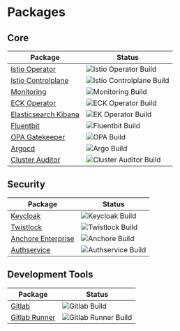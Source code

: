 # Packages

## Core

| Package | Status |
| ----    | ---  |
| [Istio Operator](https://repo1.dso.mil/platform-one/big-bang/apps/core/istio-operator) |  ![Istio Operator Build](https://repo1.dsop.io/platform-one/big-bang/apps/core/istio-operator/badges/main/pipeline.svg) |
| [Istio Controlplane](https://repo1.dso.mil/platform-one/big-bang/apps/core/istio-controlplane) | ![Istio Controlplane Build](https://repo1.dsop.io/platform-one/big-bang/apps/core/istio-controlplane/badges/main/pipeline.svg) | 
| [Monitoring](https://repo1.dso.mil/platform-one/big-bang/apps/core/monitoring) | ![Monitoring Build](https://repo1.dsop.io/platform-one/big-bang/apps/core/monitoring/badges/main/pipeline.svg) |
| [ECK Operator](https://repo1.dso.mil/platform-one/big-bang/apps/core/eck-operator) | ![ECK Operator Build](https://repo1.dsop.io/platform-one/big-bang/apps/core/eck-operator/badges/main/pipeline.svg) | 
| [Elasticsearch Kibana](https://repo1.dso.mil/platform-one/big-bang/apps/core/elasticsearch-kibana) |![EK Operator Build](https://repo1.dsop.io/platform-one/big-bang/apps/core/elasticsearch-kibana/badges/main/pipeline.svg)  |
| [Fluentbit](https://repo1.dso.mil/platform-one/big-bang/apps/core/fluentbit) | ![Fluentbit Build](https://repo1.dsop.io/platform-one/big-bang/apps/core/fluentbit/badges/main/pipeline.svg)  |
| [OPA Gatekeeper](https://repo1.dso.mil/platform-one/big-bang/apps/core/policy) | ![OPA Build](https://repo1.dsop.io/platform-one/big-bang/apps/core/policy/badges/main/pipeline.svg) |
| [Argocd](https://repo1.dso.mil/platform-one/big-bang/apps/core/argocd) |![Argo Build](https://repo1.dsop.io/platform-one/big-bang/apps/core/argocd/badges/main/pipeline.svg)  |
| [Cluster Auditor](https://repo1.dso.mil/platform-one/big-bang/apps/core/cluster-auditor) | ![Cluster Auditor Build](https://repo1.dsop.io/platform-one/big-bang/apps/core/cluster-auditor/badges/main/pipeline.svg)  |


## Security
| Package | Status |
| ----    | ---  |
| [Keycloak](https://repo1.dso.mil/platform-one/big-bang/apps/security-tools/keycloak) |  ![Keycloak Build](https://repo1.dsop.io/platform-one/big-bang/apps/security-tools/keycloak/badges/main/pipeline.svg) |
| [Twistlock](https://repo1.dsop.io/platform-one/big-bang/apps/security-tools/twistlock) |  ![Twistlock Build](https://repo1.dsop.io/platform-one/big-bang/apps/security-tools/twistlock/badges/main/pipeline.svg) |
| [Anchore Enterprise](https://repo1.dso.mil/platform-one/big-bang/apps/security-tools/anchore-enterprise) | ![Anchore Build](https://repo1.dso.mil/platform-one/big-bang/apps/security-tools/anchore-enterprise/badges/main/pipeline.svg)
| [Authservice](https://repo1.dso.mil/platform-one/big-bang/apps/sandbox/authservice) | ![Authservice Build](https://repo1.dso.mil/platform-one/big-bang/apps/sandbox/authservice/badges/main/pipeline.svg)

## Development Tools

| Package | Status |
| ----    | ---  |
| [Gitlab](https://repo1.dso.mil/platform-one/big-bang/apps/developer-tools/gitlab)  | ![Gitlab Build](https://repo1.dso.mil/platform-one/big-bang/apps/developer-tools/gitlab/badges/main/pipeline.svg)    |
| [Gitlab Runner](https://repo1.dsop.io/platform-one/big-bang/apps/developer-tools/gitlab-runner) |  ![Gitlab Runner Build](https://repo1.dsop.io/platform-one/big-bang/apps/developer-tools/gitlab-runner/badges/main/pipeline.svg) |
